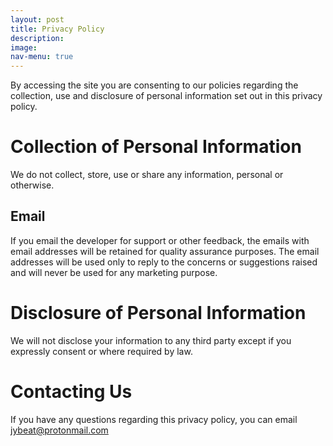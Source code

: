 ```yaml
---
layout: post
title: Privacy Policy
description:
image:
nav-menu: true
---
```


By accessing the site you are consenting to our policies regarding the collection, use and disclosure of personal information set out in this privacy policy.

<h1>Collection of Personal Information</h1>

We do not collect, store, use or share any information, personal or otherwise.

<h2>Email</h2>

If you email the developer for support or other feedback, the emails with email addresses will be retained for quality assurance purposes. The email addresses will be used only to reply to the concerns or suggestions raised and will never be used for any marketing purpose.

<h1>Disclosure of Personal Information</h1>

We will not disclose your information to any third party except if you expressly consent or where required by law.

<h1>Contacting Us</h1>

If you have any questions regarding this privacy policy, you can email jybeat@protonmail.com
